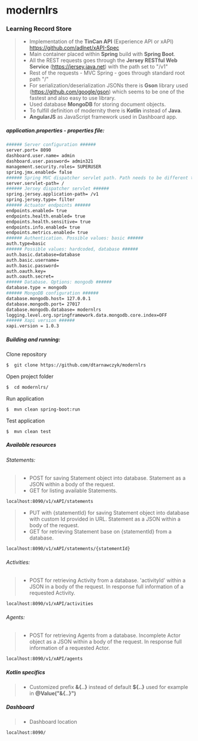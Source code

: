 # modernlrs #
### Learning Record Store ###

> - Implementation of the **TinCan API** (Experience API or xAPI)
https://github.com/adlnet/xAPI-Spec
> - Main container placed within **Spring** build with **Spring Boot**.
> - All the REST requests goes through the **Jersey RESTful Web Service** (https://jersey.java.net) with the path set to "/v1"
> - Rest of the requests - MVC Spring - goes through standard root path "/"
> - For serialization/deserialization JSONs there is **Gson** library used (https://github.com/google/gson) which seems to be one of the fastest and also easy to use library.
> - Used database **MongoDB** for storing document objects.
> - To fulfill definition of modernity there is **Kotlin** instead of **Java**.
> - **AngularJS** as JavaScript framework used in Dashboard app. 


##### *application.properties*  - properties file: #####

```sh
###### Server configuration ######
server.port= 8090
dashboard.user.name= admin
dashboard.user.password= admin321
management.security.roles= SUPERUSER
spring.jmx.enabled= false
###### Spring MVC dispatcher servlet path. Path needs to be different than Jersey's to enable/disable Actuator endpoints access (/info, /health, ...) ######
server.servlet-path= /
###### Jersey dispatcher servlet ######
spring.jersey.application-path= /v1
spring.jersey.type= filter
###### Actuator endpoints ######
endpoints.enabled= true
endpoints.health.enabled= true
endpoints.health.sensitive= true
endpoints.info.enabled= true
endpoints.metrics.enabled= true
###### Authentication. Possible values: basic ######
auth.type=basic
###### Possible values: hardcoded, database ######
auth.basic.database=database
auth.basic.username=
auth.basic.password=
auth.oauth.key=
auth.oauth.secret=
###### Database. Options: mongodb ######
database.type = mongodb
###### MongoDB configuration ######
database.mongodb.host= 127.0.0.1
database.mongodb.port= 27017
database.mongodb.database= modernlrs
logging.level.org.springframework.data.mongodb.core.index=OFF
###### Xapi version ######
xapi.version = 1.0.3
```


##### Building and running: #####

Clone repository
```sh
$  git clone https://github.com/dtarnawczyk/modernlrs
```

Open project folder
```sh
$  cd modernlrs/
```

Run application
```sh
$  mvn clean spring-boot:run
```

Test application
```sh
$  mvn clean test
```

##### Available resources #####


###### Statements: ######


> - POST for saving Statement object into database. Statement as a JSON within a body of the request.
> - GET for listing available Statements.

```sh
localhost:8090/v1/xAPI/statements
```


> - PUT with {statementId} for saving Statement object into database with custom Id provided in URL. Statement as a JSON within a body of the request.
> - GET for retrieving Statement base on {statementId} from a database.

```sh
localhost:8090/v1/xAPI/statements/{statementId}
```

###### Activities: ######


> - POST for retrieving Activity from a database. 'activityId' within a JSON in a body of the request. In response full information of a requested Activity.

```sh
localhost:8090/v1/xAPI/activities
```

###### Agents: ######

> - POST for retrieving Agents from a database. Incomplete Actor object as a JSON within a body of the request. In response full information of a requested Actor.

```sh
localhost:8090/v1/xAPI/agents
```


#####  Kotlin specifics ######

> - Customized prefix **&{..}** instead of default **${..}** used for example in **@Value("&{..}")**

#####  Dashboard  ######

> - Dashboard location

```sh
localhost:8090/
```
